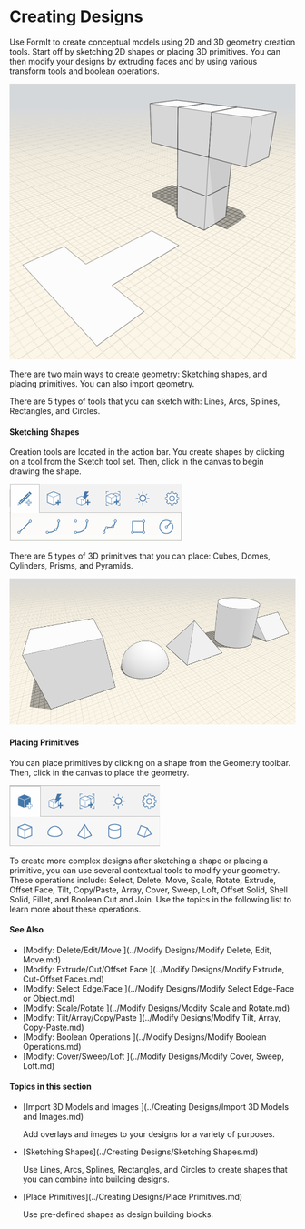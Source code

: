 # Creating Designs
 
Use FormIt to create conceptual models using 2D and 3D geometry creation tools. Start off by sketching 2D shapes or placing 3D primitives. You can then modify your designs by extruding faces and by using various transform tools and boolean operations. 

![](Images/GUID-3E873180-70F5-4CBB-8293-D935A709EA52-low.png)

There are two main ways to create geometry: Sketching shapes, and placing primitives. You can also import geometry.

There are 5 types of tools that you can sketch with: Lines, Arcs, Splines, Rectangles, and Circles.

#### Sketching Shapes

Creation tools are located in the action bar. You create shapes by clicking on a tool from the Sketch tool set. Then, click in the canvas to begin drawing the shape.

![](Images/GUID-1013F3AF-1F01-47D6-91FC-F9FAF60802EA-low.png)

There are 5 types of 3D primitives that you can place: Cubes, Domes, Cylinders, Prisms, and Pyramids.

![](Images/GUID-D7198AD2-9AC0-49EE-B6D7-3A467D0DCF68-low.png)

#### Placing Primitives

You can place primitives by clicking on a shape from the Geometry toolbar. Then, click in the canvas to place the geometry.

![](Images/GUID-64BB4908-639E-4A56-BA99-7241421CF82F-low.png)

To create more complex designs after sketching a shape or placing a primitive, you can use several contextual tools to modify your geometry. These operations include: Select, Delete, Move, Scale, Rotate, Extrude, Offset Face, Tilt, Copy/Paste, Array, Cover, Sweep, Loft, Offset Solid, Shell Solid, Fillet, and Boolean Cut and Join. Use the topics in the following list to learn more about these operations.

#### See Also

* [Modify: Delete/Edit/Move ](../Modify Designs/Modify Delete, Edit, Move.md)
* [Modify: Extrude/Cut/Offset Face ](../Modify Designs/Modify Extrude, Cut-Offset Faces.md)
* [Modify: Select Edge/Face ](../Modify Designs/Modify Select Edge-Face or Object.md)
* [Modify: Scale/Rotate ](../Modify Designs/Modify Scale and Rotate.md)
* [Modify: Tilt/Array/Copy/Paste ](../Modify Designs/Modify Tilt, Array, Copy-Paste.md)
* [Modify: Boolean Operations ](../Modify Designs/Modify Boolean Operations.md)
* [Modify: Cover/Sweep/Loft ](../Modify Designs/Modify Cover, Sweep, Loft.md)

  

#### Topics in this section

* [Import 3D Models and Images ](../Creating Designs/Import 3D Models and Images.md)
    
    Add overlays and images to your designs for a variety of purposes.
* [Sketching Shapes](../Creating Designs/Sketching Shapes.md)
    
    Use Lines, Arcs, Splines, Rectangles, and Circles to create shapes that you can combine into building designs.
* [Place Primitives](../Creating Designs/Place Primitives.md)
    
    Use pre-defined shapes as design building blocks.

